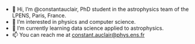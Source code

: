- 👋 Hi, I’m @constantauclair, PhD student in the astrophysics team of the LPENS, Paris, France.
- 👀 I’m interested in physics and computer science.
- 🌱 I’m currently learning data science applied to astrophysics.
- 📫 You can reach me at constant.auclair@phys.ens.fr

<!---
constantauclair/constantauclair is a ✨ special ✨ repository because its `README.md` (this file) appears on your GitHub profile.
You can click the Preview link to take a look at your changes.
--->
